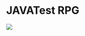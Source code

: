 # JAVATest RPG 

<div>
<img src="https://i.imgur.com/Y5SvHIh.png">
</div>
  
<div>
<src img="https://i.imgur.com/P2gcPgO.png">
</div>
  
<div>
<src img="https://i.imgur.com/jsxXFwl.png">
</div>
